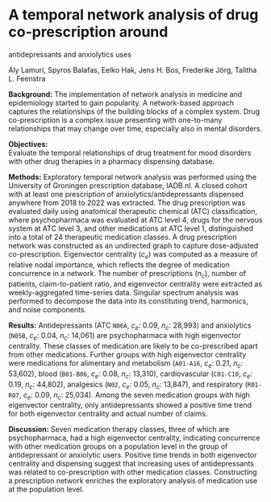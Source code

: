 # A temporal network analysis of drug co-prescription around
antidepressants and anxiolytics uses

Aly Lamuri, Spyros Balafas, Eelko Hak, Jens H. Bos, Frederike
Jörg, Talitha L. Feenstra

**Background:** The implementation of network analysis in medicine and
epidemiology started to gain popularity. A network-based approach
captures the relationships of the building blocks of a complex system.
Drug co-prescription is a complex issue presenting with one-to-many
relationships that may change over time, especially also in mental
disorders.

**Objectives:**  
Evaluate the temporal relationships of drug treatment for mood disorders
with other drug therapies in a pharmacy dispensing database.

**Methods:** Exploratory temporal network analysis was performed using
the University of Groningen prescription database, IADB.nl. A closed
cohort with at least one prescription of anxiolytics/antidepressants
dispensed anywhere from 2018 to 2022 was extracted. The drug
prescription was evaluated daily using anatomical therapeutic chemical
(ATC) classification, where psychopharmaca was evaluated at ATC level 4,
drugs for the nervous system at ATC level 3, and other medications at
ATC level 1, distinguished into a total of 24 therapeutic medication
classes. A drug prescription network was constructed as an undirected
graph to capture dose-adjusted co-prescription. Eigenvector centrality
($c_e$) was computed as a measure of relative nodal importance, which
reflects the degree of medication concurrence in a network. The number
of prescriptions ($n_c$), number of patients, claim-to-patient ratio,
and eigenvector centrality were extracted as weekly-aggregated
time-series data. Singular spectrum analysis was performed to decompose
the data into its constituting trend, harmonics, and noise components.

**Results:** Antidepressants (ATC `N06A`, $c_e$: 0.09, $n_c$: 28,993)
and anxiolytics (`N05B`, $c_e$: 0.04, $n_c$: 14,061) are psychopharmaca
with high eigenvector centrality. These classes of medication are likely
to be co-prescribed apart from other medications. Further groups with
high eigenvector centrality were medications for alimentary and
metabolism (`A01-A16`, $c_e$: 0.21, $n_c$: 53,602), blood (`B01-B06`,
$c_e$: 0.08, $n_c$: 13,310), cardiovascular (`C01-C10`, $c_e$: 0.19,
$n_c$: 44,802), analgesics (`N02`, $c_e$: 0.05, $n_c$: 13,847), and
respiratory (`R01-R07`, $c_e$: 0.09, $n_c$: 25,034). Among the seven
medication groups with high eigenvector centrality, only antidepressants
showed a positive time trend for both eigenvector centrality and actual
number of claims.

**Discussion:** Seven medication therapy classes, three of which are
psychopharmaca, had a high eigenvector centrality, indicating
concurrence with other medication groups on a population level in the
group of antidepressant or anxiolytic users. Positive time trends in
both eigenvector centrality and dispensing suggest that increasing uses
of antidepressants was related to co-prescription with other medication
classes. Constructing a prescription network enriches the exploratory
analysis of medication use at the population level.
